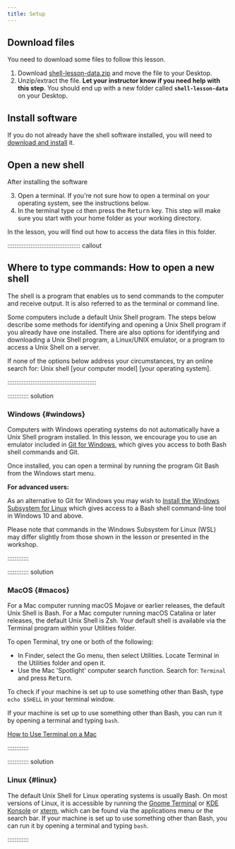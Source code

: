```yaml
---
title: Setup
---
```


## Download files

You need to download some files to follow this lesson.

1. Download [shell-lesson-data.zip][zip-file] and move the file to your Desktop.
2. Unzip/extract the file.
   **Let your instructor know if you need help with this step**.
   You should end up with a new folder called **`shell-lesson-data`** on your Desktop.

## Install software

If you do not already have the shell software installed, you will need to
[download and install][install_shell] it.

## Open a new shell

After installing the software

3. Open a terminal.
   If you're not sure how to open a terminal on your operating system, see the instructions below.
4. In the terminal type `cd` then press the <kbd>Return</kbd> key.
   This step will make sure you start with your home folder as your working directory.

In the lesson, you will find out how to access the data files in this folder.

:::::::::::::::::::::::::::::::::::::::::  callout

## Where to type commands: How to open a new shell

The shell is a program that enables us to send commands to the computer and receive output.
It is also referred to as the terminal or command line.

Some computers include a default Unix Shell program.
The steps below describe some methods for identifying and opening
a Unix Shell program if you already have one installed.
There are also options for identifying and downloading a Unix Shell program,
a Linux/UNIX emulator, or a program to access a Unix Shell on a server.

If none of the options below address your circumstances,
try an online search for: Unix shell [your computer model] [your operating system].

::::::::::::::::::::::::::::::::::::::::::::::::::

:::::::::::: solution

### Windows {#windows}

Computers with Windows operating systems do not automatically have a Unix Shell program
installed.
In this lesson, we encourage you to use an emulator included in [Git for Windows][install_shell],
which gives you access to both Bash shell commands and Git.

Once installed, you can open a terminal by running the program Git Bash from the Windows start
menu.

**For advanced users:**

As an alternative to Git for Windows you may wish to [Install the Windows Subsystem for Linux][wsl]
which gives access to a Bash shell command-line tool in Windows 10 and above.

Please note that commands in the Windows Subsystem for Linux (WSL) may differ slightly
from those shown in the lesson or presented in the workshop.

::::::::::::

:::::::::::: solution

### MacOS {#macos}

For a Mac computer running macOS Mojave or earlier releases, the default Unix Shell is Bash.
For a Mac computer running macOS Catalina or later releases, the default Unix Shell is Zsh.
Your default shell is available via the Terminal program within your Utilities folder.

To open Terminal, try one or both of the following:

- In Finder, select the Go menu, then select Utilities.
  Locate Terminal in the Utilities folder and open it.
- Use the Mac 'Spotlight' computer search function.
  Search for: `Terminal` and press <kbd>Return</kbd>.

To check if your machine is set up to use something other than Bash,
type `echo $SHELL` in your terminal window.

If your machine is set up to use something other than Bash,
you can run it by opening a terminal and typing `bash`.

[How to Use Terminal on a Mac][mac-terminal]

::::::::::::

:::::::::::: solution

### Linux {#linux}

The default Unix Shell for Linux operating systems is usually Bash.
On most versions of Linux, it is accessible by running the
[Gnome Terminal][gnome-terminal] or [KDE Konsole][kde-konsole] or [xterm],
which can be found via the applications menu or the search bar.
If your machine is set up to use something other than Bash,
you can run it by opening a terminal and typing `bash`.

::::::::::::

[zip-file]: data/shell-lesson-data.zip
[install_shell]: https://carpentries.github.io/workshop-template/install_instructions/#shell
[wsl]: https://learn.microsoft.com/en-us/windows/wsl/install
[mac-terminal]: https://www.macworld.co.uk/feature/mac-software/how-use-terminal-on-mac-3608274/
[gnome-terminal]: https://help.gnome.org/users/gnome-terminal/stable/
[kde-konsole]: https://konsole.kde.org/
[xterm]: https://en.wikipedia.org/wiki/Xterm
